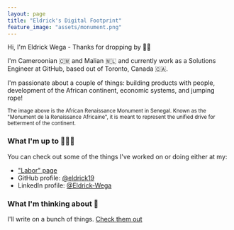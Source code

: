 ```yaml
---
layout: page
title: "Eldrick's Digital Footprint"
feature_image: "assets/monument.png"
---
```


Hi, I'm Eldrick Wega - Thanks for dropping by 👋🏾

I'm Cameroonian 🇨🇲 and Malian 🇲🇱 and currently work as a Solutions Engineer at GitHub, based out of Toronto, Canada 🇨🇦. 

I'm passionate about a couple of things: building products with people, development of the African continent, economic systems, and jumping rope!

<small>The image above is the African Renaissance Monument in Senegal. Known as the "Monument de la Renaissance Africaine", it is meant to represent the unified drive for betterment of the continent.</small>

### What I'm up to 👨🏾‍💻

You can check out some of the things I've worked on or doing either at my:

- ["Labor" page](/site/labor/)
- GitHub profile: [@eldrick19](https://github.com/eldrick19)
- LinkedIn profile: [@Eldrick-Wega](https://www.linkedin.com/in/eldrick-wega/)

### What I'm thinking about 🤔

I'll write on a bunch of things. [Check them out](/site/blog/)


